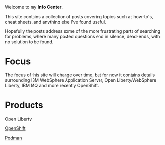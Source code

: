 Welcome to my **Info Center**.

This site contains a collection of posts covering topics such as how-to's, cheat sheets, and anything else I've found useful.

Hopefully the posts address some of the more frustrating parts of searching for problems, where many posted questions end in silence, dead-ends, with no solution to be found.

# Focus

The focus of this site will change over time, but for now it contains details surrounding IBM WebSphere Application Server, Open Liberty/WebSphere Liberty, IBM MQ and more recently OpenShift.

# Products

[Open Liberty](openliberty/index.md)

[OpenShift](openshift/index.md)

[Podman](podman/index.md)
